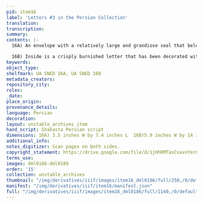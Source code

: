 ```yaml
---
pid: item16
label: 'Letters #3 in the Persian Collection'
translation:
transcription:
summary:
contents: |-
  16A) An envelope with a relatively large and grandiose seal that belonged to Moin ud-Daula Khan Miyār ul-Mulk Muhammad Raza Khan. The envelope is addressed to Ducarel using the elaborate appellations that include 'God of bounty, pole of governance.' [Khudaavand-i na’amat – god of bounty; Khutb-ud-daulah – pole of governance].' میار معین الدولہ خان الملک میر محمد رصا خان بہادر مطفز جنگ (Miyar Moin ud-Daulah Khan ul-Mulk Mir Raza Khan Muhammad Bahadur Jang]

  16B) Inside is a crisply burnished letter that has been decorated with flecks of gold; this was a very elaborate and expensive letter indeed. Chain lines are visible. The letter is extremely affectionate and friendly, mentioning the desire to hear news of Ducarel. It also mentions that the writer is in regular contact with John Shore. One particularly poignant section: 'This sincere friend will have eyes on the road and hands in prayer that this friend is delivered by God to his destination, that place.'
keywords:
object_type:
shelfmark: UA SNED 16A, UA SNED 16B
metadata_creators:
repository_city:
roles:
_date:
place_origin:
provenance_details:
language: Persian
decoration:
layout: unstable_archives_item
hand_script: Shakasta Persian script
dimensions: 16A) 3.5 inches W by 7.4 inches L  16B)5.9 inches W by 14 inches L
additional_info:
notes_digitizer: Scan pages on both sides.
copyright_statement: https://drive.google.com/file/d/1jHhRMTasCxavoYer89Wn8_Xn65nL0sW0/view?usp=sharing
terms_use:
images: dml0186-dml0189
order: '15'
collection: unstable_archives
thumbnail: "/img/derivatives/iiif/images/item16_dml0186/full/250,/0/default.jpg"
manifest: "/img/derivatives/iiif/item16/manifest.json"
full: "/img/derivatives/iiif/images/item16_dml0186/full/1140,/0/default.jpg"
---
```

